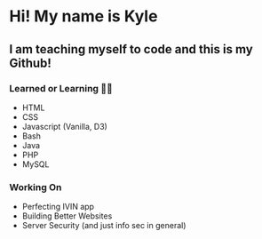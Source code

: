 # Hi! My name is Kyle
## I am teaching myself to code and this is my Github!

### Learned or Learning :man_technologist:
- HTML
- CSS
- Javascript (Vanilla, D3)
- Bash
- Java
- PHP
- MySQL

### Working On
- Perfecting IVIN app
- Building Better Websites
- Server Security (and just info sec in general)

